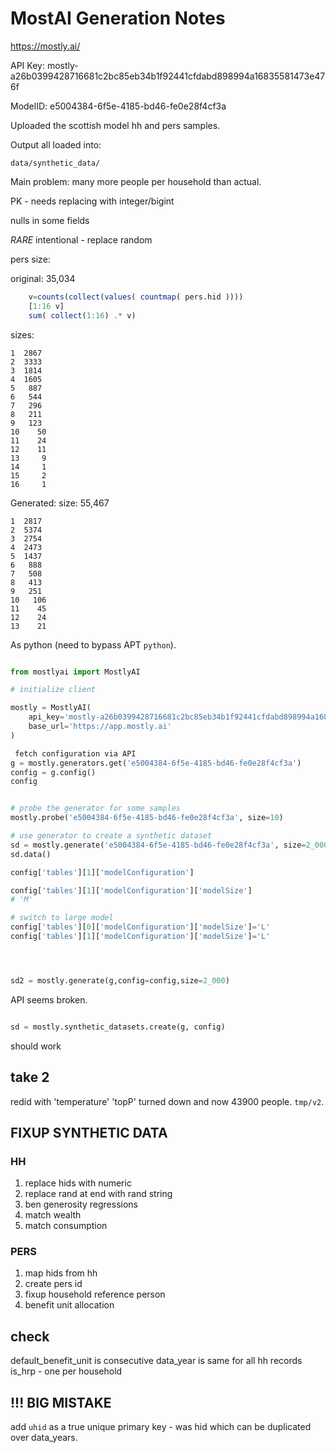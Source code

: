 # MostAI Generation Notes

https://mostly.ai/

API Key: mostly-a26b0399428716681c2bc85eb34b1f92441cfdabd898994a16835581473e476f

ModelID: e5004384-6f5e-4185-bd46-fe0e28f4cf3a

Uploaded the scottish model hh and pers samples.

Output all loaded into: 

    data/synthetic_data/

Main problem: many more people per household than actual.

PK - needs replacing with integer/bigint

nulls in some fields

_RARE_ intentional - replace random 

pers size:

original:  35,034

```julia
    v=counts(collect(values( countmap( pers.hid ))))
    [1:16 v]
    sum( collect(1:16) .* v)
```

sizes:

    1  2867
    2  3333
    3  1814
    4  1605
    5   887
    6   544
    7   296
    8   211
    9   123
    10    50
    11    24
    12    11
    13     9
    14     1
    15     2
    16     1

Generated: 
size: 55,467

    1  2817
    2  5374
    3  2754
    4  2473
    5  1437
    6   888
    7   508
    8   413
    9   251
    10   106
    11    45
    12    24
    13    21


As python (need to bypass APT `python`).

```python

from mostlyai import MostlyAI

# initialize client

mostly = MostlyAI(
    api_key='mostly-a26b0399428716681c2bc85eb34b1f92441cfdabd898994a16835581473e476f', 
    base_url='https://app.mostly.ai'
)

 fetch configuration via API
g = mostly.generators.get('e5004384-6f5e-4185-bd46-fe0e28f4cf3a')
config = g.config()
config
```

```python 

# probe the generator for some samples
mostly.probe('e5004384-6f5e-4185-bd46-fe0e28f4cf3a', size=10)

# use generator to create a synthetic dataset
sd = mostly.generate('e5004384-6f5e-4185-bd46-fe0e28f4cf3a', size=2_000)
sd.data()

config['tables'][1]['modelConfiguration']

config['tables'][1]['modelConfiguration']['modelSize']
# 'M'

# switch to large model 
config['tables'][0]['modelConfiguration']['modelSize']='L'
config['tables'][1]['modelConfiguration']['modelSize']='L'




sd2 = mostly.generate(g,config=config,size=2_000)


```

API seems broken. 

```python

sd = mostly.synthetic_datasets.create(g, config)

```

should work

## take 2

redid with 'temperature' 'topP' turned down and now 43900 people. `tmp/v2`.

## FIXUP SYNTHETIC DATA

### HH 
1. replace hids with numeric
2. replace rand at end with rand string
3. ben generosity regressions
4. match wealth
5. match consumption 

### PERS

1. map hids from hh
2. create pers id
3. fixup household reference person 
4. benefit unit allocation 

## check

default_benefit_unit is consecutive
data_year is same for all hh records
is_hrp - one per household 


## !!! BIG MISTAKE

add `uhid` as a true unique primary key - was hid which can be duplicated over data_years.



